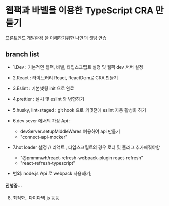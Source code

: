 # 웹팩과 바벨을 이용한 TypeScript CRA 만들기

프론트엔드 개발환경 을 이해하기위한 나만의 셋팅 연습

## branch list
- 1.Dev : 기본적인 웹팩, 바벨, 타입스크립트 설정 및 웹팩 dev 서버 설정
- 2.React : 라이브러리 React, ReactDom로 CRA 만들기
- 3.Eslint : 기본셋팅 init 으로 완료
- 4.prettier : 설치 및 eslint 와 병합하기
- 5.husky, lint-staged : git hook 으로 커밋전에 eslint 자동 활성화 하기
- 6.dev sever 에서의 가상 Api :
  - devServer.setupMiddleWares 이용하여 api 만들기
  - "connect-api-mocker"

- 7.hot loader 설정 // 리액트 , 타입스크립트의 경우 로더 및 플러그 추가해줘야함
  - "@pmmmwh/react-refresh-webpack-plugin react-refresh"
  - "react-refresh-typescript"

- 번외: node.js Api 로 webpack 사용하기;
#### 진행중...
8. 최적화.. 다이다믹 js 등등

